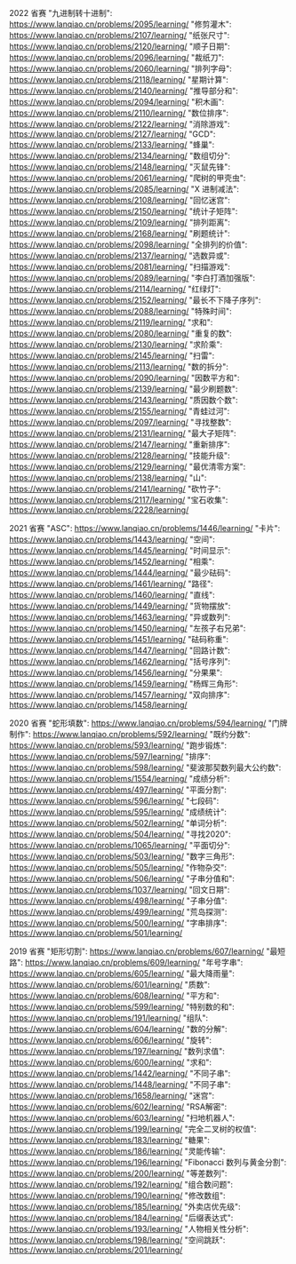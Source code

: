 2022 省赛
"九进制转十进制": https://www.lanqiao.cn/problems/2095/learning/
"修剪灌木": https://www.lanqiao.cn/problems/2107/learning/
"纸张尺寸": https://www.lanqiao.cn/problems/2120/learning/
"顺子日期": https://www.lanqiao.cn/problems/2096/learning/
"裁纸刀": https://www.lanqiao.cn/problems/2060/learning/
"排列字母": https://www.lanqiao.cn/problems/2118/learning/
"星期计算": https://www.lanqiao.cn/problems/2140/learning/
"推导部分和": https://www.lanqiao.cn/problems/2094/learning/
"积木画": https://www.lanqiao.cn/problems/2110/learning/
"数位排序": https://www.lanqiao.cn/problems/2122/learning/
"消除游戏": https://www.lanqiao.cn/problems/2127/learning/
"GCD": https://www.lanqiao.cn/problems/2133/learning/
"蜂巢": https://www.lanqiao.cn/problems/2134/learning/
"数组切分": https://www.lanqiao.cn/problems/2148/learning/
"灭鼠先锋": https://www.lanqiao.cn/problems/2061/learning/
"爬树的甲壳虫": https://www.lanqiao.cn/problems/2085/learning/
"X 进制减法": https://www.lanqiao.cn/problems/2108/learning/
"回忆迷宫": https://www.lanqiao.cn/problems/2150/learning/
"统计子矩阵": https://www.lanqiao.cn/problems/2109/learning/
"排列距离": https://www.lanqiao.cn/problems/2168/learning/
"刷题统计": https://www.lanqiao.cn/problems/2098/learning/
"全排列的价值": https://www.lanqiao.cn/problems/2137/learning/
"选数异或": https://www.lanqiao.cn/problems/2081/learning/
"扫描游戏": https://www.lanqiao.cn/problems/2089/learning/
"李白打酒加强版": https://www.lanqiao.cn/problems/2114/learning/
"红绿灯": https://www.lanqiao.cn/problems/2152/learning/
"最长不下降子序列": https://www.lanqiao.cn/problems/2088/learning/
"特殊时间": https://www.lanqiao.cn/problems/2119/learning/
"求和": https://www.lanqiao.cn/problems/2080/learning/
"重复的数": https://www.lanqiao.cn/problems/2130/learning/
"求阶乘": https://www.lanqiao.cn/problems/2145/learning/
"扫雷": https://www.lanqiao.cn/problems/2113/learning/
"数的拆分": https://www.lanqiao.cn/problems/2090/learning/
"因数平方和": https://www.lanqiao.cn/problems/2139/learning/
"最少刷题数": https://www.lanqiao.cn/problems/2143/learning/
"质因数个数": https://www.lanqiao.cn/problems/2155/learning/
"青蛙过河": https://www.lanqiao.cn/problems/2097/learning/
"寻找整数": https://www.lanqiao.cn/problems/2131/learning/
"最大子矩阵": https://www.lanqiao.cn/problems/2147/learning/
"重新排序": https://www.lanqiao.cn/problems/2128/learning/
"技能升级": https://www.lanqiao.cn/problems/2129/learning/
"最优清零方案": https://www.lanqiao.cn/problems/2138/learning/
"山": https://www.lanqiao.cn/problems/2141/learning/
"砍竹子": https://www.lanqiao.cn/problems/2117/learning/
"宝石收集": https://www.lanqiao.cn/problems/2228/learning/

2021 省赛
"ASC": https://www.lanqiao.cn/problems/1446/learning/
"卡片": https://www.lanqiao.cn/problems/1443/learning/
"空间": https://www.lanqiao.cn/problems/1445/learning/
"时间显示": https://www.lanqiao.cn/problems/1452/learning/
"相乘": https://www.lanqiao.cn/problems/1444/learning/
"最少砝码": https://www.lanqiao.cn/problems/1461/learning/
"路径": https://www.lanqiao.cn/problems/1460/learning/
"直线": https://www.lanqiao.cn/problems/1449/learning/
"货物摆放": https://www.lanqiao.cn/problems/1463/learning/
"异或数列": https://www.lanqiao.cn/problems/1450/learning/
"左孩子右兄弟": https://www.lanqiao.cn/problems/1451/learning/
"砝码称重": https://www.lanqiao.cn/problems/1447/learning/
"回路计数": https://www.lanqiao.cn/problems/1462/learning/
"括号序列": https://www.lanqiao.cn/problems/1456/learning/
"分果果": https://www.lanqiao.cn/problems/1459/learning/
"杨辉三角形": https://www.lanqiao.cn/problems/1457/learning/
"双向排序": https://www.lanqiao.cn/problems/1458/learning/

2020 省赛
"蛇形填数": https://www.lanqiao.cn/problems/594/learning/
"门牌制作": https://www.lanqiao.cn/problems/592/learning/
"既约分数": https://www.lanqiao.cn/problems/593/learning/
"跑步锻炼": https://www.lanqiao.cn/problems/597/learning/
"排序": https://www.lanqiao.cn/problems/598/learning/
"斐波那契数列最大公约数": https://www.lanqiao.cn/problems/1554/learning/
"成绩分析": https://www.lanqiao.cn/problems/497/learning/
"平面分割": https://www.lanqiao.cn/problems/596/learning/
"七段码": https://www.lanqiao.cn/problems/595/learning/
"成绩统计": https://www.lanqiao.cn/problems/502/learning/
"单词分析": https://www.lanqiao.cn/problems/504/learning/
"寻找2020": https://www.lanqiao.cn/problems/1065/learning/
"平面切分": https://www.lanqiao.cn/problems/503/learning/
"数字三角形": https://www.lanqiao.cn/problems/505/learning/
"作物杂交": https://www.lanqiao.cn/problems/506/learning/
"子串分值和": https://www.lanqiao.cn/problems/1037/learning/
"回文日期": https://www.lanqiao.cn/problems/498/learning/
"子串分值": https://www.lanqiao.cn/problems/499/learning/
"荒岛探测": https://www.lanqiao.cn/problems/500/learning/
"字串排序": https://www.lanqiao.cn/problems/501/learning/

2019 省赛
"矩形切割": https://www.lanqiao.cn/problems/607/learning/
"最短路": https://www.lanqiao.cn/problems/609/learning/
"年号字串": https://www.lanqiao.cn/problems/605/learning/
"最大降雨量": https://www.lanqiao.cn/problems/601/learning/
"质数": https://www.lanqiao.cn/problems/608/learning/
"平方和": https://www.lanqiao.cn/problems/599/learning/
"特别数的和": https://www.lanqiao.cn/problems/191/learning/
"组队": https://www.lanqiao.cn/problems/604/learning/
"数的分解": https://www.lanqiao.cn/problems/606/learning/
"旋转": https://www.lanqiao.cn/problems/197/learning/
"数列求值": https://www.lanqiao.cn/problems/600/learning/
"求和": https://www.lanqiao.cn/problems/1442/learning/
"不同子串": https://www.lanqiao.cn/problems/1448/learning/
"不同子串": https://www.lanqiao.cn/problems/1658/learning/
"迷宫": https://www.lanqiao.cn/problems/602/learning/
"RSA解密": https://www.lanqiao.cn/problems/603/learning/
"扫地机器人": https://www.lanqiao.cn/problems/199/learning/
"完全二叉树的权值": https://www.lanqiao.cn/problems/183/learning/
"糖果": https://www.lanqiao.cn/problems/186/learning/
"灵能传输": https://www.lanqiao.cn/problems/196/learning/
"Fibonacci 数列与黄金分割": https://www.lanqiao.cn/problems/200/learning/
"等差数列": https://www.lanqiao.cn/problems/192/learning/
"组合数问题": https://www.lanqiao.cn/problems/190/learning/
"修改数组": https://www.lanqiao.cn/problems/185/learning/
"外卖店优先级": https://www.lanqiao.cn/problems/184/learning/
"后缀表达式": https://www.lanqiao.cn/problems/193/learning/
"人物相关性分析": https://www.lanqiao.cn/problems/198/learning/
"空间跳跃": https://www.lanqiao.cn/problems/201/learning/